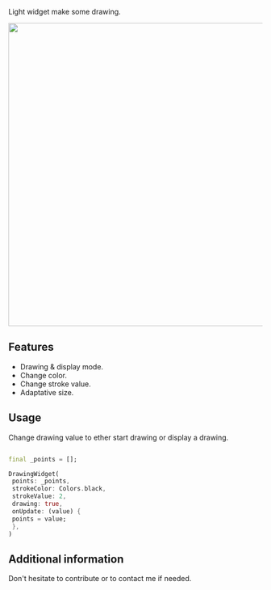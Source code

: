 
Light widget make some drawing.


<img src="" height="600"/>

## Features

* Drawing & display mode.
* Change color.
* Change stroke value.
* Adaptative size.


## Usage

Change drawing value to ether start drawing or display a drawing.



```dart

final _points = [];

DrawingWidget(
 points: _points,
 strokeColor: Colors.black,
 strokeValue: 2,
 drawing: true,
 onUpdate: (value) {
 points = value;
 },
)
```

## Additional information

Don't hesitate to contribute or to contact me if needed.
